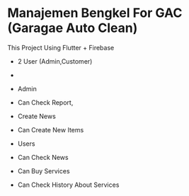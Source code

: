 # Manajemen Bengkel For GAC (Garagae Auto Clean)

This Project Using Flutter + Firebase
- 2 User (Admin,Customer)
- 
- Admin
- Can Check Report,
- Create News
- Can Create New Items

- Users
- Can Check News
- Can Buy Services
- Can Check History About Services
  
